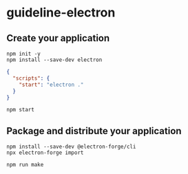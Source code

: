 # guideline-electron

## Create your application

```shell
npm init -y
npm install --save-dev electron
```

```json
{
  "scripts": {
    "start": "electron ."
  }
}
```

```shell
npm start
```

## Package and distribute your application

```shell
npm install --save-dev @electron-forge/cli
npx electron-forge import
```

```shell
npm run make
```
